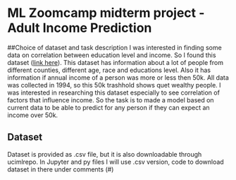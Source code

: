 # ML Zoomcamp midterm project - Adult Income Prediction
##Choice of dataset and task description
I was interested in finding some data on correlation between education level and income. So I found this dataset ([link here](https://archive.ics.uci.edu/dataset/2/adult)). This dataset has information about a lot of people from different counties, different age, race and educations level. Also it has information if annual income of a person was more or less then 50k. All data was collected in 1994, so this 50k trashhold shows quet wealthy people.
I was interested in researching this dataset especially to see correlation of factors that influence income.
So the task is to made a model based on current data to be able to predict for any person if they can expect an income over 50k.

## Dataset
Dataset is provided as .csv file, but it is also downloadable through ucimlrepo. In Jupyter and py files I will use .csv version, code to download dataset in there under comments (#)

